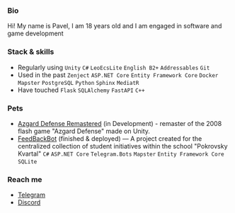 ### Bio
Hi! My name is Pavel, I am 18 years old and I am engaged in software and game development

### Stack & skills
- Regularly using `Unity` `C#` `LeoEcsLite` `English B2+` `Addressables` `Git` 
- Used in the past `Zenject` `ASP.NET Core` `Entity Framework Core` `Docker` `Mapster` `PostgreSQL` `Python` `Sphinx` `MediatR`
- Have touched `Flask` `SQLAlchemy` `FastAPI` `C++`

### Pets
- [Azgard Defense Remastered](https://github.com/Doku4ae4ka/Azgard-Defense-Remake) (in Development) - remaster of the 2008 flash game "Azgard Defense" made on Unity.
- [FeedBackBot](https://github.com/Doku4ae4ka/FeedbackBot) (finished & deployed) — A project created for the centralized collection of student initiatives within the school "Pokrovsky Kvartal" `C#` `ASP.NET Core` `Telegram.Bots` `Mapster` `Entity Framework Core` `SQLite`

### Reach me
- [Telegram](https://t.me/PavelDokuchaev)
- [Discord](https://discordapp.com/users/312879192784240643)

